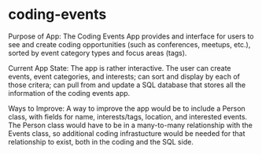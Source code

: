 # coding-events
Purpose of App: The Coding Events App provides and interface for users to see and create coding opportunities (such as conferences, meetups, etc.), sorted by event category types and focus areas (tags).

Current App State: The app is rather interactive. The user can create events, event categories, and interests; can sort and display by each of those critera; can pull from and update a SQL database that stores all the information of the coding events app.

Ways to Improve: A way to improve the app would be to include a Person class, with fields for name, interests/tags, location, and interested events. The Person class would have to be in a many-to-many relationship with the Events class, so additional coding infrastucture would be needed for that relationship to exist, both in the coding and the SQL side.
